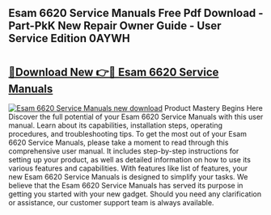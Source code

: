 ## Esam 6620 Service Manuals Free Pdf Download - Part-PkK New Repair Owner Guide - User Service Edition 0AYWH

# <h2><a href="http://bc7446.oget.top/?id=Esam+6620+Service+Manuals">🔗Download New 👉🔴 Esam 6620 Service Manuals</a></h2>

[![Esam 6620 Service Manuals new download](https://i.imgur.com/5g1atiW.png)](http://bc7446.oget.top/?id=Esam+6620+Service+Manuals)
Product Mastery Begins Here Discover the full potential of your Esam 6620 Service Manuals with this user manual. Learn about its capabilities, installation steps, operating procedures, and troubleshooting tips. To get the most out of your Esam 6620 Service Manuals, please take a moment to read through this comprehensive user manual. It includes step-by-step instructions for setting up your product, as well as detailed information on how to use its various features and capabilities. With features like list of features, your new Esam 6620 Service Manuals is designed to simplify your tasks. We believe that the Esam 6620 Service Manuals has served its purpose in getting you started with your new gadget. Should you need any clarification or assistance, our customer support team is always available.
